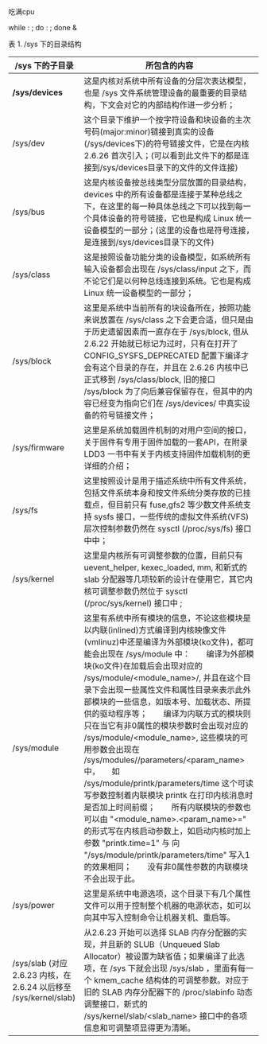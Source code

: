 吃满cpu

while : ; do : ; done &

 表 1. /sys 下的目录结构

| /sys 下的子目录                                              | 所包含的内容                                                 |
| ------------------------------------------------------------ | ------------------------------------------------------------ |
| **/sys/devices**                                             | 这是内核对系统中所有设备的分层次表达模型，也是 /sys 文件系统管理设备的最重要的目录结构，下文会对它的内部结构作进一步分析； |
| /sys/dev                                                     | 这个目录下维护一个按字符设备和块设备的主次号码(major:minor)链接到真实的设备(/sys/devices下)的符号链接文件，它是在内核 2.6.26 首次引入；(可以看到此文件下的都是连接到/sys/devices目录下的文件的文件连接) |
| /sys/bus                                                     | 这是内核设备按总线类型分层放置的目录结构， devices 中的所有设备都是连接于某种总线之下，在这里的每一种具体总线之下可以找到每一个具体设备的符号链接，它也是构成 Linux 统一设备模型的一部分；(这里的设备也是符号连接，是连接到/sys/devices目录下的文件) |
| /sys/class                                                   | 这是按照设备功能分类的设备模型，如系统所有输入设备都会出现在 /sys/class/input 之下，而不论它们是以何种总线连接到系统。它也是构成 Linux 统一设备模型的一部分； |
| /sys/block                                                   | 这里是系统中当前所有的块设备所在，按照功能来说放置在 /sys/class 之下会更合适，但只是由于历史遗留因素而一直存在于 /sys/block, 但从 2.6.22 开始就已标记为过时，只有在打开了 CONFIG_SYSFS_DEPRECATED 配置下编译才会有这个目录的存在，并且在 2.6.26 内核中已正式移到 /sys/class/block, 旧的接口 /sys/block 为了向后兼容保留存在，但其中的内容已经变为指向它们在 /sys/devices/ 中真实设备的符号链接文件； |
| /sys/firmware                                                | 这里是系统加载固件机制的对用户空间的接口，关于固件有专用于固件加载的一套API，在附录 LDD3 一书中有关于内核支持固件加载机制的更详细的介绍； |
| /sys/fs                                                      | 这里按照设计是用于描述系统中所有文件系统，包括文件系统本身和按文件系统分类存放的已挂载点，但目前只有 fuse,gfs2 等少数文件系统支持 sysfs 接口，一些传统的虚拟文件系统(VFS)层次控制参数仍然在 sysctl (/proc/sys/fs) 接口中中； |
| /sys/kernel                                                  | 这里是内核所有可调整参数的位置，目前只有 uevent_helper, kexec_loaded, mm, 和新式的 slab 分配器等几项较新的设计在使用它，其它内核可调整参数仍然位于 sysctl (/proc/sys/kernel) 接口中 ; |
| /sys/module                                                  | 这里有系统中所有模块的信息，不论这些模块是以内联(inlined)方式编译到内核映像文件(vmlinuz)中还是编译为外部模块(ko文件)，都可能会出现在 /sys/module 中：　　编译为外部模块(ko文件)在加载后会出现对应的 /sys/module/<module_name>/, 并且在这个目录下会出现一些属性文件和属性目录来表示此外部模块的一些信息，如版本号、加载状态、所提供的驱动程序等；　　编译为内联方式的模块则只在当它有非0属性的模块参数时会出现对应的 /sys/module/<module_name>, 这些模块的可用参数会出现在 /sys/modules/<modname>/parameters/<param_name> 中，　　如 /sys/module/printk/parameters/time 这个可读写参数控制着内联模块 printk 在打印内核消息时是否加上时间前缀；　　所有内联模块的参数也可以由 "<module_name>.<param_name>=<value>" 的形式写在内核启动参数上，如启动内核时加上参数 "printk.time=1" 与 向 "/sys/module/printk/parameters/time" 写入1的效果相同；　　没有非0属性参数的内联模块不会出现于此。 |
| /sys/power                                                   | 这里是系统中电源选项，这个目录下有几个属性文件可以用于控制整个机器的电源状态，如可以向其中写入控制命令让机器关机、重启等。 |
| /sys/slab (对应 2.6.23 内核，在 2.6.24 以后移至 /sys/kernel/slab) | 从2.6.23 开始可以选择 SLAB 内存分配器的实现，并且新的 SLUB（Unqueued Slab Allocator）被设置为缺省值；如果编译了此选项，在 /sys 下就会出现 /sys/slab ，里面有每一个 kmem_cache 结构体的可调整参数。对应于旧的 SLAB 内存分配器下的 /proc/slabinfo 动态调整接口，新式的 /sys/kernel/slab/<slab_name> 接口中的各项信息和可调整项显得更为清晰。 |